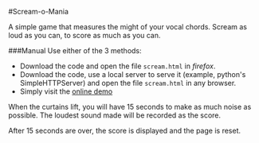 #Scream-o-Mania

A simple game that measures the might of your vocal chords. Scream as loud as you can, to score as much as you can.

###Manual
Use either of the 3 methods:
* Download the code and open the file `scream.html` in *firefox*.
* Download the code, use a local server to serve it (example, python's SimpleHTTPServer) and open the file `scream.html` in any browser.
* Simply visit the [online demo](https://zhirzh.github.io/bits-time/scream-o-mania/scream.html)

When the curtains lift, you will have 15 seconds to make as much noise as possible.
The loudest sound made will be recorded as the score.

After 15 seconds are over, the score is displayed and the page is reset.
